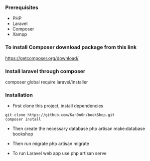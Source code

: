 ### Prerequisites
- PHP
- Laravel
- Composer
- Xampp

### To install Composer download package from this link
 https://getcomposer.org/download/

### Install laravel through composer
 composer global require laravel/installer

### Installation
- First clone this project, install dependencies
```
git clone https://github.com/Kan0n0n/bookShop.git
composer install
```

- Then create the necessary database
     php artisan make:database bookshop

- Then run migrate
    php artisan migrate

- To run Laravel web app use
    php artisan serve
